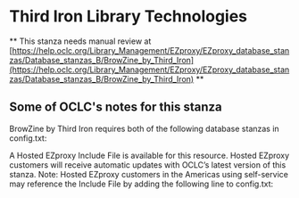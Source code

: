 # Third Iron Library Technologies
** This stanza needs manual review at [https://help.oclc.org/Library_Management/EZproxy/EZproxy_database_stanzas/Database_stanzas_B/BrowZine_by_Third_Iron](https://help.oclc.org/Library_Management/EZproxy/EZproxy_database_stanzas/Database_stanzas_B/BrowZine_by_Third_Iron) **

## Some of OCLC's notes for this stanza

BrowZine by Third Iron requires both of the following database stanzas in config.txt:

A Hosted EZproxy Include File is available for this resource. Hosted EZproxy customers will receive automatic updates with OCLC&rsquo;s latest version of this stanza. Note: Hosted EZproxy customers in the Americas using self-service may reference the Include File by adding the following line to config.txt:

&nbsp;
